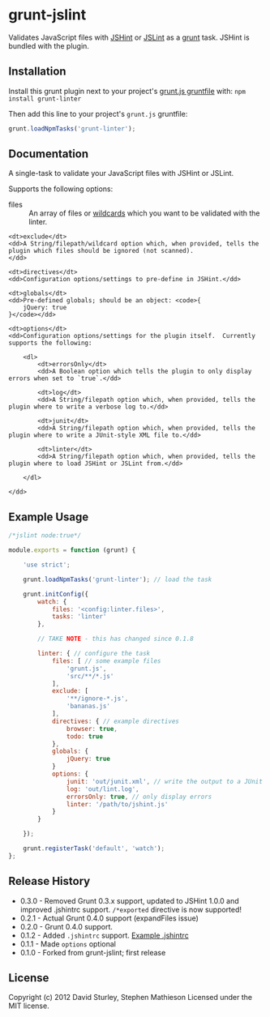 # grunt-jslint

Validates JavaScript files with [JSHint](https://github.com/jshint/jshint) or [JSLint](https://github.com/douglascrockford/JSLint) as a [grunt](https://github.com/cowboy/grunt) task.  JSHint is bundled with the plugin.

## Installation
Install this grunt plugin next to your project's [grunt.js gruntfile][getting_started] with: `npm install grunt-linter`

Then add this line to your project's `grunt.js` gruntfile:

```javascript
grunt.loadNpmTasks('grunt-linter');
```

[npm_registry_page]: http://search.npmjs.org/#/grunt-linter
[grunt]: https://github.com/cowboy/grunt
[getting_started]: https://github.com/cowboy/grunt/blob/master/docs/getting_started.md

## Documentation

A single-task to validate your JavaScript files with JSHint or JSLint.

Supports the following options:

<dl>
	<dt>files</dt>
	<dd>An array of files or <a href="https://github.com/gruntjs/grunt/blob/master/docs/api_file.md#file-lists-and-wildcards">wildcards</a> which you want to be validated with the linter.</dd>

	<dt>exclude</dt>
	<dd>A String/filepath/wildcard option which, when provided, tells the plugin which files should be ignored (not scanned).
	</dd>

	<dt>directives</dt>
	<dd>Configuration options/settings to pre-define in JSHint.</dd>

	<dt>globals</dt>
	<dd>Pre-defined globals; should be an object: <code>{
		jQuery: true
	}</code></dd>

	<dt>options</dt>
	<dd>Configuration options/settings for the plugin itself.  Currently supports the following:

		<dl>
			<dt>errorsOnly</dt>
			<dd>A Boolean option which tells the plugin to only display errors when set to `true`.</dd>

			<dt>log</dt>
			<dd>A String/filepath option which, when provided, tells the plugin where to write a verbose log to.</dd>

			<dt>junit</dt>
			<dd>A String/filepath option which, when provided, tells the plugin where to write a JUnit-style XML file to.</dd>

			<dt>linter</dt>
			<dd>A String/filepath option which, when provided, tells the plugin where to load JSHint or JSLint from.</dd>

		</dl>

	</dd>
</dl>


## Example Usage
```javascript
/*jslint node:true*/

module.exports = function (grunt) {

	'use strict';

	grunt.loadNpmTasks('grunt-linter'); // load the task

	grunt.initConfig({
		watch: {
			files: '<config:linter.files>',
			tasks: 'linter'
		},

		// TAKE NOTE - this has changed since 0.1.8

		linter: { // configure the task
			files: [ // some example files
				'grunt.js',
				'src/**/*.js'
			],
			exclude: [
				'**/ignore-*.js',
				'bananas.js'
			],
			directives: { // example directives
				browser: true,
				todo: true
			},
			globals: {
				jQuery: true
			}
			options: {
				junit: 'out/junit.xml', // write the output to a JUnit XML
				log: 'out/lint.log',
				errorsOnly: true, // only display errors
				linter: '/path/to/jshint.js'
			}
		}

	});

	grunt.registerTask('default', 'watch');
};
```


## Release History
* 0.3.0 - Removed Grunt 0.3.x support, updated to JSHint 1.0.0 and improved .jshintrc support. `/*exported` directive is now supported!
* 0.2.1 - Actual Grunt 0.4.0 support (expandFiles issue)
* 0.2.0 - Grunt 0.4.0 support.
* 0.1.2 - Added `.jshintrc` support. [Example .jshintrc](https://github.com/circusbred/grunt-linter/blob/master/.jshintrc)
* 0.1.1 - Made `options` optional
* 0.1.0 - Forked from grunt-jslint; first release

## License
Copyright (c) 2012 David Sturley, Stephen Mathieson
Licensed under the MIT license.
